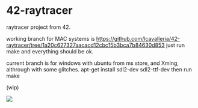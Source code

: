 # 42-raytracer
raytracer project from 42.

working branch for MAC systems is https://github.com/lcavalleria/42-raytracer/tree/1a20c627327aacacd12cbc15b3bca7b84630d853
just run make and everything should be ok.

current branch is for windows with ubuntu from ms store, and Xming, althrough with some glitches.
apt-get install sdl2-dev 
                sdl2-ttf-dev
then run make

(wip)

![](https://github.com/lcavalleria/42-raytracer/blob/master/captures/kirbydemo.gif)
